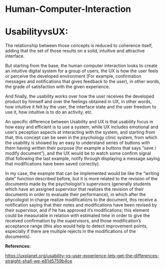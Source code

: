 # Human-Computer-Interaction

# UsabilityvsUX: 

The relationship between those concepts is reduced to coherence itself, adding that the set of those results on a solid, intuitive and attractive interface.  

But starting from the base, the human computer interaction looks to create an intuitive digital system for a group of users, the UX is how the user feels or perceive the developed environment (For example, confirmation messages and notifications that gives feedback to the user), in other words, the grade of satisfaction with the given experience.  

And finally, the usability works over how the user receives the developed product by himself and over the feelings obtained in UX, in other words, how intuitive it felt by the user, the interface state and the user freedom to use it, how intuitive is to do an activity, etc.  

An specific difference between Usability and UX is that usability focus in how easy and efficient is to use a system, while UX includes emotional and user’s peception aspects at interacting with the system, and starting from that, this concept can be seen in the psychology clinic system, from which the usability is showed by an easy to understand series of buttons with them having written their purpose (for example a buttons that says “save / modify document”), and the UX would be to watch some confirm signal (that following the last example, notify through displaying a message saying that modifications have been saved correctly).  

In my case, the example that can be implemented would be like the “writing date” function described before, but it is more related to the revision of the documents made by the psychologist's supervisors (generally students which have an assigned supervisor that realizes the revision of their documents in order to evaluate their performance), in which after the phycologist in charge realize modifications to the document, this receive a notification saying that their notes and modifications have been revised by their supervisor, and if he has approved it’s modifications; this element could be measurable in relation with estimated time in order to give the received confirmation by the supervisors, and those modification’s acceptance range (this also would help to detect improvement points, especially if there are multiple rejects in the modifications of the documents). 

**References:**

https://uxplanet.org/usability-vs-user-experience-lets-get-the-differences-straight-shall-we-e81d5759b4ce

